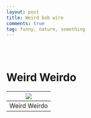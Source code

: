 ```yaml
---
layout: post
title: Weird bob wire
comments: true
tag: funny, nature, something
---
```


<br><br>
# Weird Weirdo

|<img src="https://goo.gl/9VrviN">|
|:---:|
| Weird Weirdo |
